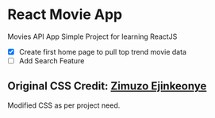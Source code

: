 # React Movie App

Movies API App Simple Project for learning ReactJS

- [x] Create first home page to pull top trend movie data
- [ ] Add Search Feature

## Original CSS Credit: [Zimuzo Ejinkeonye](https://codepen.io/zim_ejin/pen/vMPjjq)

Modified CSS as per project need.

